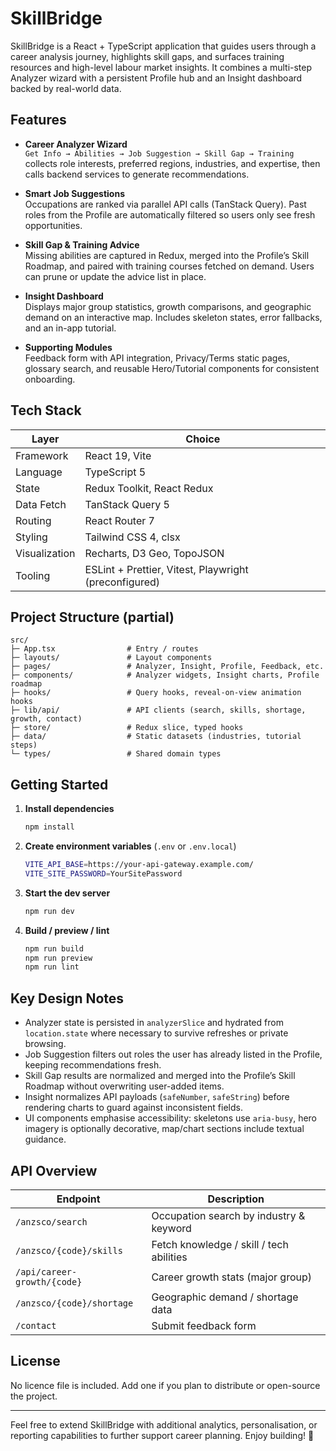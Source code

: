 # SkillBridge

SkillBridge is a React + TypeScript application that guides users through a career analysis journey, highlights skill gaps, and surfaces training resources and high-level labour market insights. It combines a multi-step Analyzer wizard with a persistent Profile hub and an Insight dashboard backed by real-world data.

## Features

- **Career Analyzer Wizard**  
  `Get Info → Abilities → Job Suggestion → Skill Gap → Training` collects role interests, preferred regions, industries, and expertise, then calls backend services to generate recommendations.

- **Smart Job Suggestions**  
  Occupations are ranked via parallel API calls (TanStack Query). Past roles from the Profile are automatically filtered so users only see fresh opportunities.

- **Skill Gap & Training Advice**  
  Missing abilities are captured in Redux, merged into the Profile’s Skill Roadmap, and paired with training courses fetched on demand. Users can prune or update the advice list in place.

- **Insight Dashboard**  
  Displays major group statistics, growth comparisons, and geographic demand on an interactive map. Includes skeleton states, error fallbacks, and an in-app tutorial.

- **Supporting Modules**  
  Feedback form with API integration, Privacy/Terms static pages, glossary search, and reusable Hero/Tutorial components for consistent onboarding.

## Tech Stack

| Layer        | Choice                                                    |
|--------------|-----------------------------------------------------------|
| Framework    | React 19, Vite                                            |
| Language     | TypeScript 5                                              |
| State        | Redux Toolkit, React Redux                                |
| Data Fetch   | TanStack Query 5                                          |
| Routing      | React Router 7                                            |
| Styling      | Tailwind CSS 4, clsx                                      |
| Visualization| Recharts, D3 Geo, TopoJSON                                |
| Tooling      | ESLint + Prettier, Vitest, Playwright (preconfigured)     |

## Project Structure (partial)

```
src/
├─ App.tsx                # Entry / routes
├─ layouts/               # Layout components
├─ pages/                 # Analyzer, Insight, Profile, Feedback, etc.
├─ components/            # Analyzer widgets, Insight charts, Profile roadmap
├─ hooks/                 # Query hooks, reveal-on-view animation hooks
├─ lib/api/               # API clients (search, skills, shortage, growth, contact)
├─ store/                 # Redux slice, typed hooks
├─ data/                  # Static datasets (industries, tutorial steps)
└─ types/                 # Shared domain types
```

## Getting Started

1. **Install dependencies**
   ```bash
   npm install
   ```
2. **Create environment variables** (`.env` or `.env.local`)
   ```bash
   VITE_API_BASE=https://your-api-gateway.example.com/
   VITE_SITE_PASSWORD=YourSitePassword
   ```
3. **Start the dev server**
   ```bash
   npm run dev
   ```
4. **Build / preview / lint**
   ```bash
   npm run build
   npm run preview
   npm run lint
   ```

## Key Design Notes

- Analyzer state is persisted in `analyzerSlice` and hydrated from `location.state` where necessary to survive refreshes or private browsing.
- Job Suggestion filters out roles the user has already listed in the Profile, keeping recommendations fresh.
- Skill Gap results are normalized and merged into the Profile’s Skill Roadmap without overwriting user-added items.
- Insight normalizes API payloads (`safeNumber`, `safeString`) before rendering charts to guard against inconsistent fields.
- UI components emphasise accessibility: skeletons use `aria-busy`, hero imagery is optionally decorative, map/chart sections include textual guidance.

## API Overview

| Endpoint                              | Description                                |
|---------------------------------------|--------------------------------------------|
| `/anzsco/search`                      | Occupation search by industry & keyword    |
| `/anzsco/{code}/skills`               | Fetch knowledge / skill / tech abilities   |
| `/api/career-growth/{code}`           | Career growth stats (major group)          |
| `/anzsco/{code}/shortage`             | Geographic demand / shortage data          |
| `/contact`                            | Submit feedback form                       |

## License

No licence file is included. Add one if you plan to distribute or open-source the project.

---

Feel free to extend SkillBridge with additional analytics, personalisation, or reporting capabilities to further support career planning. Enjoy building! 🚀
